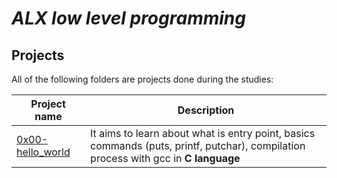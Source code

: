 # *ALX low level programming*

## Projects
All of the following folders are projects done during the studies:

Project name | Description
--- | ---
[0x00-hello_world](0x00-hello_world) | It aims to learn about what is entry point, basics commands (puts, printf, putchar), compilation process with gcc in __C language__
